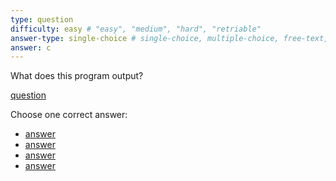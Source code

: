 ```yaml
---
type: question
difficulty: easy # "easy", "medium", "hard", "retriable"
answer-type: single-choice # single-choice, multiple-choice, free-text, multiple-free-texts, program, map
answer: c
---
```


What does this program output?

[question](dot/dot.c.evy "evy:source")

Choose one correct answer:

- [answer](dot/dot.a.evy "evy:svg")
- [answer](dot/dot.b.evy "evy:svg")
- [answer](dot/dot.c.evy "evy:svg")
- [answer](dot/dot.d.evy "evy:svg")
